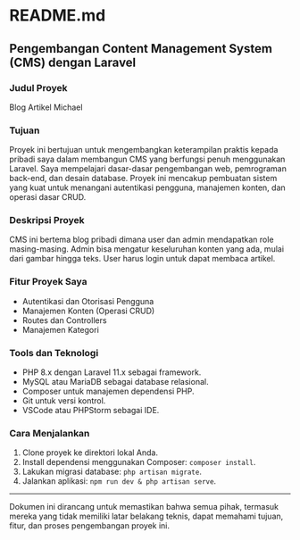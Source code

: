 # README.md

## Pengembangan Content Management System (CMS) dengan Laravel

### Judul Proyek
Blog Artikel Michael

### Tujuan
Proyek ini bertujuan untuk mengembangkan keterampilan praktis kepada pribadi saya dalam membangun CMS yang berfungsi penuh menggunakan Laravel. Saya mempelajari dasar-dasar pengembangan web, pemrograman back-end, dan desain database. Proyek ini mencakup pembuatan sistem yang kuat untuk menangani autentikasi pengguna, manajemen konten, dan operasi dasar CRUD.

### Deskripsi Proyek
CMS ini bertema blog pribadi dimana user dan admin mendapatkan role masing-masing. Admin bisa mengatur keseluruhan konten yang ada, mulai dari gambar hingga teks. User harus login untuk dapat membaca artikel. 

### Fitur Proyek Saya

- Autentikasi dan Otorisasi Pengguna
- Manajemen Konten (Operasi CRUD)
- Routes dan Controllers
- Manajemen Kategori


### Tools dan Teknologi
- PHP 8.x dengan Laravel 11.x sebagai framework.
- MySQL atau MariaDB sebagai database relasional.
- Composer untuk manajemen dependensi PHP.
- Git untuk versi kontrol.
- VSCode atau PHPStorm sebagai IDE.

### Cara Menjalankan 

1. Clone proyek ke direktori lokal Anda.
2. Install dependensi menggunakan Composer: `composer install`.
3. Lakukan migrasi database: `php artisan migrate`.
4. Jalankan aplikasi: `npm run dev & php artisan serve`.


---

Dokumen ini dirancang untuk memastikan bahwa semua pihak, termasuk mereka yang tidak memiliki latar belakang teknis, dapat memahami tujuan, fitur, dan proses pengembangan proyek ini.
